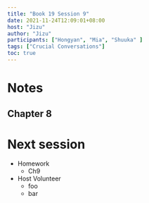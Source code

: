 ```yaml
---
title: "Book 19 Session 9"
date: 2021-11-24T12:09:01+08:00
host: "Jizu"
author: "Jizu"
participants: ["Hongyan", "Mia", "Shuuka" ]
tags: ["Crucial Conversations"]
toc: true
---
```


# Notes

## Chapter 8


# Next session

- Homework
  - Ch9
- Host Volunteer
  - foo
  - bar
